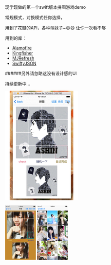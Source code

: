 
现学现做的第一个swift版本拼图游戏demo

常规模式，对换模式任你选择，<p>
用到了花瓣的API，各种萌妹子~😄😄 让你一次看不够

用到的库：

+ [Alamofire](https://github.com/Alamofire/Alamofire)
+ [Kingfisher](https://github.com/onevcat/Kingfisher)
+ [MJRefresh](https://github.com/CoderMJLee/MJRefresh)
+ [SwiftyJSON](https://github.com/search?utf8=%E2%9C%93&q=SwiftyJSON)


<p>
######另外请忽略这没有设计感的UI
<p>

持续更新中...

<img src="./ScreenShot/0000.gif" style="max-width:100%;"/>

<img src="./ScreenShot/0001.png" style="max-width:20%;"/>   <img src="./ScreenShot/0002.png" style="max-width:20%;"/>




